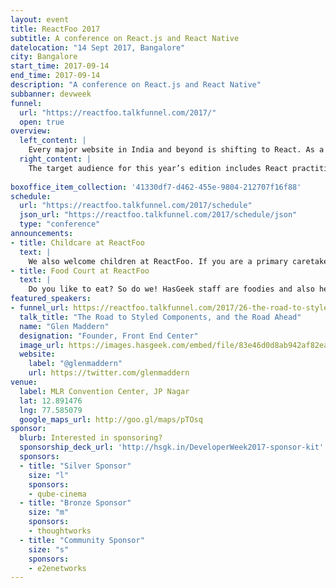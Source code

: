 ```yaml
---
layout: event
title: ReactFoo 2017
subtitle: A conference on React.js and React Native
datelocation: "14 Sept 2017, Bangalore"
city: Bangalore
start_time: 2017-09-14
end_time: 2017-09-14
description: "A conference on React.js and React Native"
subbanner: devweek
funnel:
  url: "https://reactfoo.talkfunnel.com/2017/"
  open: true
overview:
  left_content: |
    Every major website in India and beyond is shifting to React. As a result, there is a thriving React ecosystem that more and more people are trying to get into. Due to overwhelming attention that React commands today, we've launched a new single-day conference distinct from [JSFoo](https://jsfoo.in) - our annual JavaScript conference.
  right_content: |
    The target audience for this year’s edition includes React practitioners and developers keen to understand optimizing. We will have topics ranging from Redux and state management, Routing, React Native, styling, Decorators, React testing, alternative frameworks, and more. 
    
boxoffice_item_collection: '41330df7-d462-455e-9804-212707f16f88'
schedule:
  url: "https://reactfoo.talkfunnel.com/2017/schedule"
  json_url: "https://reactfoo.talkfunnel.com/2017/schedule/json"
  type: "conference"
announcements:
- title: Childcare at ReactFoo
  text: |
    We also welcome children at ReactFoo. If you are a primary caretaker who wants to attend the conference, and needs support with childcare, we have it all arranged. [Learn more](https://medium.com/hasgeek/we-have-childcare-facilities-droidconin-and-all-hasgeek-conferences-going-forward-70d520762a11).
- title: Food Court at ReactFoo 
  text: |
    Do you like to eat? So do we! HasGeek staff are foodies and also health conscious. Learn more about the food court at our conferences. [Learn More](https://medium.com/@jyothsna/unravel-the-mystery-of-the-food-court-91ca62f3333f).
featured_speakers:
- funnel_url: https://reactfoo.talkfunnel.com/2017/26-the-road-to-styled-components-and-the-road-ahead
  talk_title: "The Road to Styled Components, and the Road Ahead"
  name: "Glen Maddern"
  designation: "Founder, Front End Center"
  image_url: https://images.hasgeek.com/embed/file/83e46d0d8ab942af82ea9644480c756d
  website:
    label: "@glenmaddern"
    url: https://twitter.com/glenmaddern
venue:
  label: MLR Convention Center, JP Nagar
  lat: 12.891476
  lng: 77.585079
  google_maps_url: http://goo.gl/maps/pTOsq
sponsor:
  blurb: Interested in sponsoring?
  sponsorship_deck_url: 'http://hsgk.in/DeveloperWeek2017-sponsor-kit'
  sponsors:
  - title: "Silver Sponsor"
    size: "l"
    sponsors:
    - qube-cinema
  - title: "Bronze Sponsor"
    size: "m"
    sponsors:
    - thoughtworks
  - title: "Community Sponsor"
    size: "s"
    sponsors:
    - e2enetworks
---
```

